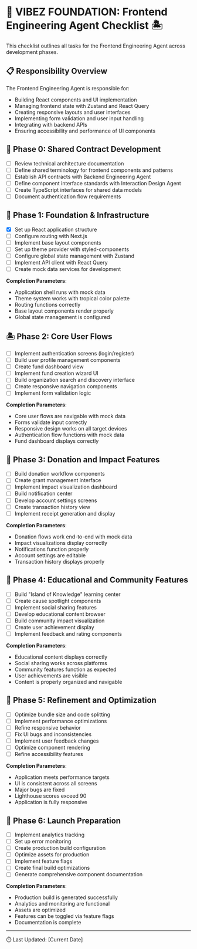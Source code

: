 # 🌴 VIBEZ FOUNDATION: Frontend Engineering Agent Checklist 🏝️

This checklist outlines all tasks for the Frontend Engineering Agent across development phases.

## 📋 Responsibility Overview

The Frontend Engineering Agent is responsible for:
- Building React components and UI implementation
- Managing frontend state with Zustand and React Query
- Creating responsive layouts and user interfaces
- Implementing form validation and user input handling
- Integrating with backend APIs
- Ensuring accessibility and performance of UI components

## 🔄 Phase 0: Shared Contract Development

- [ ] Review technical architecture documentation
- [ ] Define shared terminology for frontend components and patterns
- [ ] Establish API contracts with Backend Engineering Agent
- [ ] Define component interface standards with Interaction Design Agent
- [ ] Create TypeScript interfaces for shared data models
- [ ] Document authentication flow requirements

## 🌊 Phase 1: Foundation & Infrastructure

- [x] Set up React application structure
- [ ] Configure routing with Next.js
- [ ] Implement base layout components
- [ ] Set up theme provider with styled-components
- [ ] Configure global state management with Zustand
- [ ] Implement API client with React Query
- [ ] Create mock data services for development

**Completion Parameters**: 
- Application shell runs with mock data
- Theme system works with tropical color palette
- Routing functions correctly
- Base layout components render properly
- Global state management is configured

## 🏝️ Phase 2: Core User Flows

- [ ] Implement authentication screens (login/register)
- [ ] Build user profile management components
- [ ] Create fund dashboard view
- [ ] Implement fund creation wizard UI
- [ ] Build organization search and discovery interface
- [ ] Create responsive navigation components
- [ ] Implement form validation logic

**Completion Parameters**: 
- Core user flows are navigable with mock data
- Forms validate input correctly
- Responsive design works on all target devices
- Authentication flow functions with mock data
- Fund dashboard displays correctly

## 🌺 Phase 3: Donation and Impact Features

- [ ] Build donation workflow components
- [ ] Create grant management interface
- [ ] Implement impact visualization dashboard
- [ ] Build notification center
- [ ] Develop account settings screens
- [ ] Create transaction history view
- [ ] Implement receipt generation and display

**Completion Parameters**: 
- Donation flows work end-to-end with mock data
- Impact visualizations display correctly
- Notifications function properly
- Account settings are editable
- Transaction history displays properly

## 🥥 Phase 4: Educational and Community Features

- [ ] Build "Island of Knowledge" learning center
- [ ] Create cause spotlight components
- [ ] Implement social sharing features
- [ ] Develop educational content browser
- [ ] Build community impact visualization
- [ ] Create user achievement display
- [ ] Implement feedback and rating components

**Completion Parameters**: 
- Educational content displays correctly
- Social sharing works across platforms
- Community features function as expected
- User achievements are visible
- Content is properly organized and navigable

## 🌊 Phase 5: Refinement and Optimization

- [ ] Optimize bundle size and code splitting
- [ ] Implement performance optimizations
- [ ] Refine responsive behavior
- [ ] Fix UI bugs and inconsistencies
- [ ] Implement user feedback changes
- [ ] Optimize component rendering
- [ ] Refine accessibility features

**Completion Parameters**: 
- Application meets performance targets
- UI is consistent across all screens
- Major bugs are fixed
- Lighthouse scores exceed 90
- Application is fully responsive

## 🎯 Phase 6: Launch Preparation

- [ ] Implement analytics tracking
- [ ] Set up error monitoring
- [ ] Create production build configuration
- [ ] Optimize assets for production
- [ ] Implement feature flags
- [ ] Create final build optimizations
- [ ] Generate comprehensive component documentation

**Completion Parameters**: 
- Production build is generated successfully
- Analytics and monitoring are functional
- Assets are optimized
- Features can be toggled via feature flags
- Documentation is complete

---

⏱️ Last Updated: [Current Date] 